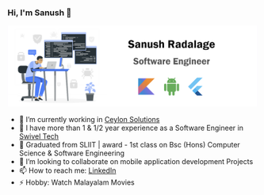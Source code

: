 ### Hi, I'm Sanush 👋

<p align="center">
  <img src="https://github.com/SanushRadalage/SanushRadalage/blob/master/intro.png">
</p>

- 🔭 I’m currently working in [Ceylon Solutions](https://ceylonsolutions.com/)
- 🔭 I have more than 1 & 1/2 year experience as a Software Engineer in [Swivel Tech](https://swiveltech.io/)
- 🌱 Graduated from SLIIT | award - 1st class on Bsc (Hons) Computer Science & Software Engineering 
- 👯 I’m looking to collaborate on mobile application development Projects
- 📫 How to reach me: [LinkedIn](https://www.linkedin.com/in/sanush-radalage-94b744161/) 
- ⚡ Hobby: Watch Malayalam Movies
